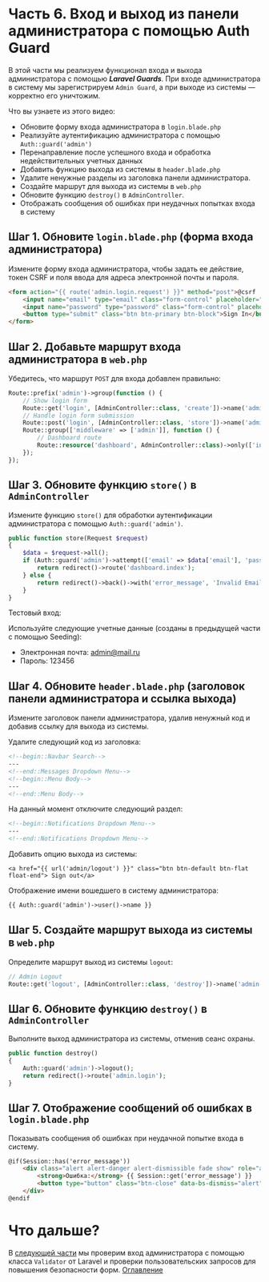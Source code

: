 # Часть 6. Вход и выход из панели администратора с помощью Auth Guard
В этой части мы реализуем функционал входа и выхода администратора с помощью ***Laravel Guards***. При входе администратора в систему мы зарегистрируем ```Admin Guard```, а при выходе из системы — корректно его уничтожим.

Что вы узнаете из этого видео:
- Обновите форму входа администратора в ```login.blade.php```
- Реализуйте аутентификацию администратора с помощью ```Auth::guard('admin')```
- Перенаправление после успешного входа и обработка недействительных учетных данных
- Добавить функцию выхода из системы в ```header.blade.php```
- Удалите ненужные разделы из заголовка панели администратора.
- Создайте маршрут для выхода из системы в ```web.php```
- Обновите функцию ```destroy()``` в ```AdminController```.
- Отображать сообщения об ошибках при неудачных попытках входа в систему
## Шаг 1. Обновите ```login.blade.php``` (форма входа администратора)
Измените форму входа администратора, чтобы задать ее действие, токен CSRF и поля ввода для адреса электронной почты и пароля.
```html
<form action="{{ route('admin.login.request') }}" method="post">@csrf
    <input name="email" type="email" class="form-control" placeholder="Email">
    <input name="password" type="password" class="form-control" placeholder="Password">
    <button type="submit" class="btn btn-primary btn-block">Sign In</button>
</form>
```
## Шаг 2. Добавьте маршрут входа администратора в ```web.php```
Убедитесь, что маршрут ```POST``` для входа добавлен правильно:
```php
Route::prefix('admin')->group(function () {
    // Show login form
    Route::get('login', [AdminController::class, 'create'])->name('admin.login');
    // Handle login form submission
    Route::post('login', [AdminController::class, 'store'])->name('admin.login.request');
    Route::group(['middleware' => ['admin']], function () {
        // Dashboard route
        Route::resource('dashboard', AdminController::class)->only(['index']);
    });
});
```
## Шаг 3. Обновите функцию ```store()``` в ```AdminController```
Измените функцию ```store()``` для обработки аутентификации администратора с помощью ```Auth::guard('admin')```.
```php
public function store(Request $request)
{
    $data = $request->all();
    if (Auth::guard('admin')->attempt(['email' => $data['email'], 'password' => $data['password']])) {
        return redirect()->route('dashboard.index');
    } else {
        return redirect()->back()->with('error_message', 'Invalid Email or Password');
    }
}
```
Тестовый вход:

Используйте следующие учетные данные (созданы в предыдущей части с помощью Seeding):
- Электронная почта: admin@mail.ru
- Пароль: 123456
## Шаг 4. Обновите ```header.blade.php``` (заголовок панели администратора и ссылка выхода)
Измените заголовок панели администратора, удалив ненужный код и добавив ссылку для выхода из системы.

Удалите следующий код из заголовка:
```html
<!--begin::Navbar Search-->
---
<!--end::Messages Dropdown Menu-->
<!--begin::Menu Body-->
---
<!--end::Menu Body-->
```
На данный момент отключите следующий раздел:
```html
<!--begin::Notifications Dropdown Menu-->
---
<!--end::Notifications Dropdown Menu-->
```
Добавить опцию выхода из системы:
```
<a href="{{ url('admin/logout') }}" class="btn btn-default btn-flat float-end"> Sign out</a>
```
Отображение имени вошедшего в систему администратора:
```html
{{ Auth::guard('admin')->user()->name }}
```
## Шаг 5. Создайте маршрут выхода из системы в ```web.php```

Определите маршрут выход из системы ```logout```:
```php
// Admin Logout
Route::get('logout', [AdminController::class, 'destroy'])->name('admin.logout');
```
## Шаг 6. Обновите функцию ```destroy()``` в ```AdminController```
Выполните выход администратора из системы, отменив сеанс охраны.
```php
public function destroy()
{
    Auth::guard('admin')->logout();
    return redirect()->route('admin.login');
}
```
## Шаг 7. Отображение сообщений об ошибках в ```login.blade.php```
Показывать сообщения об ошибках при неудачной попытке входа в систему.
```html
@if(Session::has('error_message'))
    <div class="alert alert-danger alert-dismissible fade show" role="alert">
        <strong>Ошибка:</strong> {{ Session::get('error_message') }}
        <button type="button" class="btn-close" data-bs-dismiss="alert" aria-label="Close"></button>
    </div>
@endif
```
# Что дальше?
В [следующей части](07.md) мы проверим вход администратора с помощью класса ```Validator``` от Laravel и проверки пользовательских запросов для повышения безопасности форм.
[Оглавление](../README.md)
